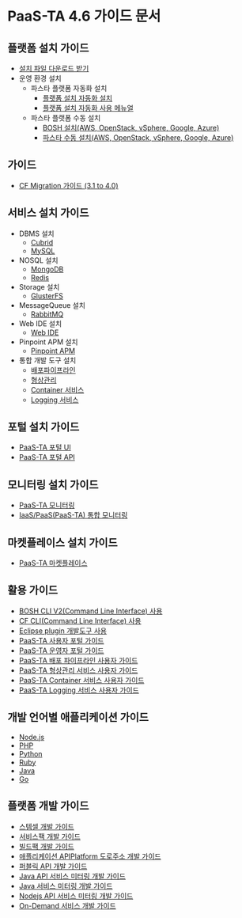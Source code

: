 # PaaS-TA 4.6 가이드 문서

## 플랫폼 설치 가이드
- [설치 파일 다운로드 받기](https://paas-ta.kr/download/package)
- 운영 환경 설치
  - 파스타 플랫폼 자동화 설치 
    - [플랫폼 설치 자동화  설치](./Use-Guide//platform/PaaS-TA_플랫폼_설치_자동화_설치_가이드_v1.0.md)
    - [플랫폼 설치 자동화 사용 메뉴얼](./Use-Guide/platform/PaaS-TA_플랫폼_설치_자동화_사용_메뉴얼_v1.0.md)
  - 파스타 플랫폼 수동 설치 
    - [BOSH 설치(AWS, OpenStack, vSphere, Google, Azure)](./PaaS_TA_BOSH2_Install_Guide-v4.6.md)
    - [파스타 수동 설치(AWS, OpenStack, vSphere, Google, Azure)](./PaaS_TA_PaaS-TA_Install_Guide-v4.6.md)
  
##  가이드
- [CF Migration 가이드 (3.1 to 4.0)](./PaaS_TA_4.0_migration.md)

## 서비스 설치 가이드
- DBMS 설치
  - [Cubrid](./Service-Guide/DBMS/PaaS-TA%20Cubrid%20서비스팩%20설치%20가이드.md)
  - [MySQL](./Service-Guide/DBMS/PaaS-TA%20MySQL%20서비스팩%20설치%20가이드.md)
- NOSQL 설치
  - [MongoDB](./Service-Guide/NoSQL/PaaS-TA%20Mongodb%20서비스팩%20설치%20가이드.md)
  - [Redis](./Service-Guide/NoSQL/PaaS-TA%20On-Demand%20Redis%20서비스팩%20설치%20가이드.md)
- Storage 설치
  - [GlusterFS](./Service-Guide/Storage/PaaS-TA%20GlusterFS%20서비스팩%20설치%20가이드.md)
- MessageQueue 설치
  - [RabbitMQ](./Service-Guide/MessageQueue/PaaS-TA%20RabbitMQ%20서비스팩%20설치%20가이드.md)
- Web IDE 설치
  - [Web IDE](./Service-Guide/WEBIDE/PaaS-TA%20WEB%20IDE%20설치%20가이드.md)
- Pinpoint APM 설치
  - [Pinpoint APM](./Service-Guide/ETC/PaaS-TA%20Pinpoint%20서비스팩%20설치%20가이드.md)  
- 통합 개발 도구 설치
  - [배포파이프라인](./Service-Guide/Tools/PaaS-TA%20배포%20파이프라인%20서비스팩%20설치%20가이드_v1.0.md)
  - [형상관리](./Service-Guide/Tools/PaaS-TA%20형상관리%20서비스팩%20설치%20가이드_v1.0.md)
  - [Container 서비스](./Service-Guide/Tools/PaaS-TA%20Container%20서비스팩%20설치%20가이드_v2.0.md)
  - [Logging 서비스](./Service-Guide/Tools/PaaS-TA%20Logging%20서비스%20설치%20가이드_v1.0.md)
  
## 포털 설치 가이드
- [PaaS-TA 포털 UI](./Install-Guide/Portal/PaaS-TA_Porta_UI_install.md)
- [PaaS-TA 포털 API](./Install-Guide/Portal/PaaS-TA_Portal_API_install.md)

## 모니터링 설치 가이드
- [PaaS-TA 모니터링](./Install-Guide/monitoring/PaaS_TA_5.0_paas_monitoring.md)
- [IaaS/PaaS(PaaS-TA) 통합 모니터링](./Install-Guide/monitoring/PaaS_TA_5.0_iaas_paas_monitoring.md)

## 마켓플레이스 설치 가이드
- [PaaS-TA 마켓플레이스](./Install-Guide/Marketplace/PaaS-TA_Marketplace_Install_guide.md)

## 활용 가이드
- [BOSH CLI V2(Command Line Interface) 사용](./Use-Guide/Bosh/PaaS-TA_BOSH_CLI_V2_사용자_가이드v1.0.md)
- [CF CLI(Command Line Interface) 사용](../../../Guide-1.0-Spaghetti-/blob/master/Use-Guide/OpenPaas%20CLi%20가이드.md)
- [Eclipse plugin 개발도구 사용](../../../Guide-1.0-Spaghetti-/blob/master/Use-Guide/Open%20PaaS%20개발환경%20사용%20가이드.md)
- [PaaS-TA 사용자 포털 가이드](./Use-Guide/portal/PaaS-TA%20사용자%20포탈%20가이드_v1.1.md)
- [PaaS-TA 운영자 포털 가이드](./Use-Guide/portal/PaaS-TA%20운영자%20포탈%20가이드_v1.1.md)
- [PaaS-TA 배포 파이프라인 사용자 가이드](./Use-Guide/Tools/PaaS-TA%20배포%20파이프라인%20사용자%20가이드_v1.0.md)
- [PaaS-TA 형상관리 서비스 사용자 가이드](./Use-Guide/Tools/PaaS-TA%20형상관리%20서비스%20사용자%20가이드_v1.0.md)
- [PaaS-TA Container 서비스 사용자 가이드](./Use-Guide/Tools/PaaS-TA%20Container%20서비스%20사용자%20가이드_v1.0.md)
- [PaaS-TA Logging 서비스 사용자 가이드](./Use-Guide/Tools/PaaS-TA%20Logging%20서비스%20사용자%20가이드_v1.0.md)
## 개발 언어별 애플리케이션 가이드
- [Node.js](../../../Guide-1.0-Spaghetti-/blob/master/Sample-App-Guide/OpenPaaS_PaaSTA_Application_Nodejs_develope_guide.md)
- [PHP](../../../Guide-1.0-Spaghetti-/blob/master/Sample-App-Guide/OpenPaaS_PaaSTA_Application_PHP_develope_guide.md)
- [Python](../../../Guide-1.0-Spaghetti-/blob/master/Sample-App-Guide/OpenPaaS_PaaSTA_Application_Python_develope_guide.md)
- [Ruby](../../../Guide-1.0-Spaghetti-/blob/master/Sample-App-Guide/OpenPaaS_PaaSTA_Application_Ruby_develope_guide.md)
- [Java](../../../Guide-1.0-Spaghetti-/blob/master/Sample-App-Guide/OpenPaaS_PaaSTA_Application_Java_develope_guide.md)
- [Go](../../../Guide-1.0-Spaghetti-/blob/master/Sample-App-Guide/OpenPaaS_PaaSTA_Application_Go_develope_guide.md)

## 플랫폼 개발 가이드
- [스템셀 개발 가이드](../../../Guide-1.0-Spaghetti-/blob/master/Development-Guide/OpenPaaS_PaaSTA_Build_Stemcell_guide.md)
- [서비스팩 개발 가이드](../../../Guide-1.0-Spaghetti-/blob/master/Development-Guide/ServicePack_develope_guide.md)
- [빌드팩 개발 가이드](../../../Guide-1.0-Spaghetti-/blob/master/Development-Guide/Buildpack_develope_guide.md)
- [애플리케이션 APIPlatform 도로주소 개발 가이드](../../../Guide-1.0-Spaghetti-/blob/master/Development-Guide/Application_APIPlatform_dorojuso_devlope_guide.md)
- [퍼블릭 API 개발 가이드](../../../Guide-1.0-Spaghetti-/blob/master/Development-Guide/PublicAPI_devlope_guide.md)
- [Java API 서비스 미터링 개발 가이드](../../../Guide-2.0-Linguine-/blob/master/Development-Guide/PaaS-TA_Java_API_서비스_미터링_개발_가이드.md)
- [Java 서비스 미터링 개발 가이드](../../../Guide-2.0-Linguine-/blob/master/Development-Guide/PaaS-TA_Java_서비스_미터링_개발_가이드.md)
- [Nodejs API 서비스 미터링 개발 가이드](../../../Guide-2.0-Linguine-/blob/master/Development-Guide/PaaS-TA_Node.js_API_미터링_개발_가이드.md)
- [On-Demand 서비스 개발 가이드](./Deployment-Guide/On-Demand/On-Demand_deployment_guide.md)
